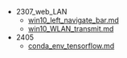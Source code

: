 - 2307_web_LAN
  - [win10_left_navigate_bar.md](/markdown_430/2307_web_LAN/win10_left_navigate_bar.md)
  - [win10_WLAN_transmit.md](/markdown_430/2307_web_LAN/win10_WLAN_transmit.md)
- 2405
  - [conda_env_tensorflow.md](/markdown_430/2405/conda_env_tensorflow.md)
